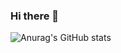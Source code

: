 ### Hi there 👋

![Anurag's GitHub stats](https://github-readme-stats.vercel.app/api?username=ElectRICdll&show_icons=true&theme=radical)
